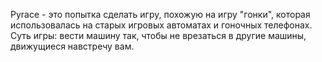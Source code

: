 Pyrace - это попытка сделать игру, похожую на игру "гонки", которая использовалась на старых игровых автоматах и гоночных телефонах. 
Суть игры: вести машину так, чтобы не врезаться в другие машины, движущиеся навстречу вам.
